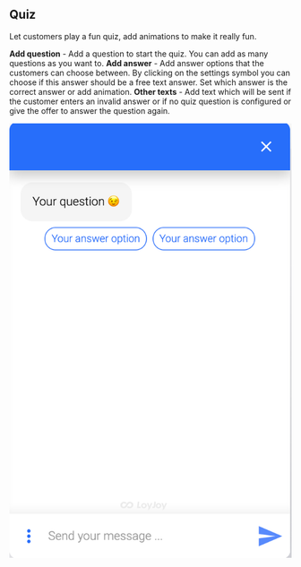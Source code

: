 ## Quiz

Let customers play a fun quiz, add animations to make it really fun.

**Add question** - Add a question to start the quiz. You can add as many questions as you want to.
**Add answer** - Add answer options that the customers can choose between. By clicking on the settings symbol you can choose if this answer should be a free text answer. Set which answer is the correct answer or add animation.
**Other texts** - Add text which will be sent if the customer enters an invalid answer or if no quiz question is configured or give the offer to answer the question again.

![quiz_demo](quiz_demo.png)
